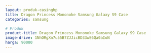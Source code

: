 ```yaml
---
layout: produk-casinghp
title: Dragon Princess Mononoke Samsung Galaxy S9 Case
categories: samsung

# Produk
product-title: Dragon Princess Mononoke Samsung Galaxy S9 Case
image-drive: 1NhORgXn7u55B7ZJJicBD33wE6Qa0aIoN
harga: 90000
---
```

